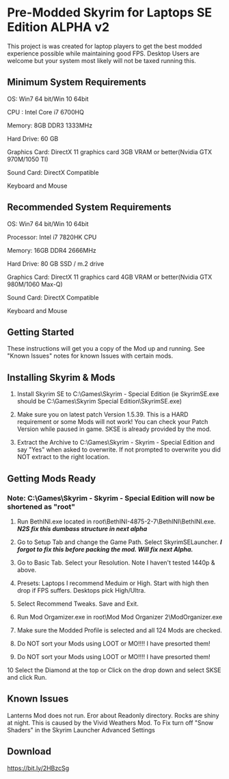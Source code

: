 # Pre-Modded Skyrim for Laptops SE Edition ALPHA v2
This project is was created for laptop players to get the best modded experience possible while maintaining good FPS. Desktop Users are welcome but your system most likely will not be taxed running this.


## Minimum System Requirements

OS: Win7 64 bit/Win 10 64bit

CPU : Intel Core i7 6700HQ

Memory: 8GB DDR3 1333MHz

Hard Drive: 60 GB

Graphics Card: DirectX 11 graphics card 3GB VRAM or better(Nvidia GTX 970M/1050 TI)

Sound Card: DirectX Compatible

Keyboard and Mouse

## Recommended System Requirements

OS: Win7 64 bit/Win 10 64bit

Processor: Intel i7 7820HK CPU

Memory: 16GB DDR4 2666MHz

Hard Drive: 80 GB SSD / m.2 drive

Graphics Card: DirectX 11 graphics card 4GB VRAM or better(Nvidia GTX 980M/1060 Max-Q)

Sound Card: DirectX Compatible

Keyboard and Mouse


## Getting Started

These instructions will get you a copy of the Mod up and running. See "Known Issues" notes for known Issues with certain mods.


## Installing Skyrim & Mods

1. Install Skyrim SE to C:\Games\Skyrim - Special Edition (ie SkyrimSE.exe should be C:\Games\Skyrim Special Edition\SkyrimSE.exe)

2. Make sure you on latest patch Version 1.5.39. This is a HARD requirement or some Mods will not work! You can check your Patch Version while paused in game. SKSE is already provided by the mod.

3. Extract the Archive to  C:\Games\Skyrim - Skyrim - Special Edition and say "Yes" when asked to overwrite. If not prompted to overwrite you did NOT extract to the right location.


## Getting Mods Ready

### Note: C:\Games\Skyrim - Skyrim - Special Edition will now be shortened as "root"
 
1. Run BethINI.exe located in root\BethINI-4875-2-7\BethINI\BethINI.exe. ***N2S fix this dumbass structure in next alpha***

2. Go to Setup Tab and change the Game Path. Select SkyrimSELauncher. ***I forgot to fix this before packing the mod. Will fix next Alpha.***

3. Go to Basic Tab. Select your Resolution. Note I haven't tested 1440p & above. 

4. Presets: Laptops I recommend Meduim or High. Start with high then drop if FPS suffers. Desktops pick High/Ultra.

5. Select Recommend Tweaks. Save and Exit.

6. Run Mod Orgamizer.exe in root\Mod Mod Organizer 2\ModOrganizer.exe

7. Make sure the Modded Profile is selected and all 124 Mods are checked.

8. Do NOT sort your Mods using LOOT or MO!!!! I have presorted them!

9. Do NOT sort your Mods using LOOT or MO!!!! I have presorted them!

10 Select the Diamond at the top or Click on the drop down and select SKSE and click Run.

## Known Issues

Lanterns Mod does not run. Eror about Readonly directory.
Rocks are shiny at night. This is caused by the Vivid Weathers Mod. To Fix turn off "Snow Shaders" in the Skyrim Launcher Advanced Settings

## Download
https://bit.ly/2HBzcSg
